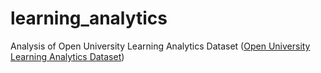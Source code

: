 # learning_analytics
Analysis of Open University Learning Analytics Dataset ([Open University Learning Analytics Dataset](https://analyse.kmi.open.ac.uk/open_dataset))
